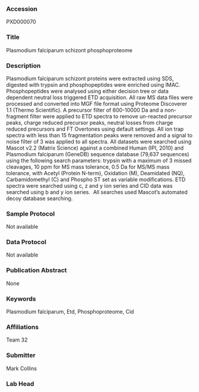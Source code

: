 ### Accession
PXD000070

### Title
Plasmodium falciparum schizont phosphoproteome

### Description
Plasmodium falciparum schizont proteins were extracted using SDS, digested with trypsin and phosphopeptides were enriched using IMAC. Phosphopeptides were analysed using either decision tree or data dependent neutral loss triggered ETD acquisition. All raw MS data files were processed and converted into MGF file format using Proteome Discoverer 1.1 (Thermo Scientific). A precursor filter of 600-10000 Da and a non-fragment filter were applied to ETD spectra to remove un-reacted precursor peaks, charge reduced precursor peaks, neutral losses from charge reduced precursors and FT Overtones using default settings. All ion trap spectra with less than 15 fragmentation peaks were removed and a signal to noise filter of 3 was applied to all spectra. All datasets were searched using Mascot v2.2 (Matrix Science) against a combined Human (IPI, 2010) and Plasmodium falciparum (GeneDB) sequence database (79,637 sequences) using the following search parameters: trypsin with a maximum of 3 missed cleavages, 10 ppm for MS mass tolerance, 0.5 Da for MS/MS mass tolerance, with Acetyl (Protein N-term), Oxidation (M), Deamidated (NQ), Carbamidomethyl (C) and Phospho ST set as variable modifications. ETD spectra were searched using c, z and y ion series and CID data was searched using b and y ion series.  All searches used Mascot’s automated decoy database searching.

### Sample Protocol
Not available

### Data Protocol
Not available

### Publication Abstract
None

### Keywords
Plasmodium falciparum, Etd, Phosphoproteome, Cid

### Affiliations
Team 32

### Submitter
Mark Collins

### Lab Head



